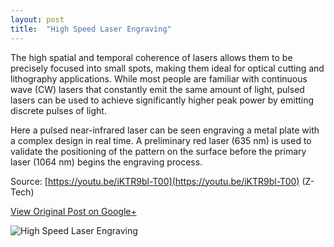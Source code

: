 ```yaml
---
layout: post
title:  "High Speed Laser Engraving"
---
```


The high spatial and temporal coherence of lasers allows them to be precisely focused into small spots, making them ideal for optical cutting and lithography applications. While most people are familiar with continuous wave (CW) lasers that constantly emit the same amount of light, pulsed lasers can be used to achieve significantly higher peak power by emitting discrete pulses of light.

Here a pulsed near-infrared laser can be seen engraving a metal plate with a complex design in real time. A preliminary red laser (635 nm) is used to validate the positioning of the pattern on the surface before the primary laser (1064 nm) begins the engraving process.

Source: [https://youtu.be/iKTR9bl-T00](https://youtu.be/iKTR9bl-T00) (Z-Tech)

[View Original Post on Google+](https://plus.google.com/+ColinSullender/posts/G2V8r3wnb8w)

![High Speed Laser Engraving](/assets/img/2018-03-10-Laser-Engraving.gif)
